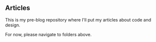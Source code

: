 ## Articles

This is my pre-blog repository where I'll put my articles about code and design.

For now, please navigate to folders above.